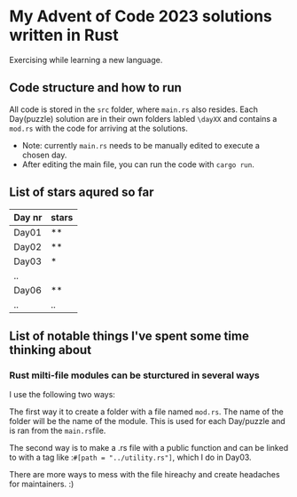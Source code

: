# My Advent of Code 2023 solutions written in Rust
Exercising while learning a new language. 


## Code structure and how to run
All code is stored in the `src` folder, where `main.rs` also resides. Each Day(puzzle) solution are in their own folders labled `\dayXX` and contains a `mod.rs` with the code for arriving at the solutions. 

* Note: currently `main.rs` needs to be manually edited to execute a chosen day. 
* After editing the main file, you can run the code with `cargo run`.


## List of stars aqured so far

Day nr | stars
-|-
Day01 | **
Day02 | **
Day03 | *
.. | 
Day06 | **
.. | ..


## List of notable things I've spent some time thinking about
### Rust milti-file modules can be sturctured in several ways
I use the following two ways:

The first way it to create a folder with a file named `mod.rs`. The name of the folder will be the name of the module. 
This is used for each Day/puzzle and is ran from the `main.rs`file.

The second way is to make a .rs file with a public function and can be linked to with a tag like :`#[path = "../utility.rs"]`, which I do in Day03.

There are more ways to mess with the file hireachy and create headaches for maintainers. :)